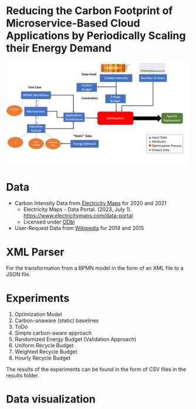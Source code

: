 # Reducing the Carbon Footprint of Microservice-Based Cloud Applications by Periodically Scaling their Energy Demand

![Overview of the Approach](./approach-overview.jpg)


# Data 
- Carbon Intensity Data from [Electricity Maps](https://www.electricitymaps.com/data-portal) for 2020 and 2021
  - Electricity Maps - Data Portal. (2023, July 1). https://www.electricitymaps.com/data-portal
  - Licensed under [ODbl](https://opendatacommons.org/licenses/odbl/)
- User-Request Data from [Wikipedia](https://dumps.wikimedia.org/other/pagecounts-raw/) for 2014 and 2015


# XML Parser
For the transformation from a BPMN model in the form of an XML file to a JSON file. 


# Experiments
1. Optimization Model
2. Carbon-unaware (static) baselines
3. ToDo
4. Simple carbon-aware approach
5. Randomized Energy Budget (Validation Approach)
6. Uniform Recycle Budget 
7. Weighted Recycle Budget
8. Hourly Recycle Budget


The results of the experiments can be found in the form of CSV files in the results folder.

# Data visualization 


